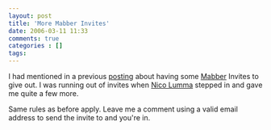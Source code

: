 ```yaml
---
layout: post
title: 'More Mabber Invites'
date: 2006-03-11 11:33
comments: true
categories : []
tags:
---
```

I had mentioned in a previous <a href="http://fusion94.org/blog/2006/02/26/mabber/">posting</a> about having some <a href="http://mabber.com">Mabber</a> Invites to give out. I was running out of invites when <a href="http://lumma.de">Nico Lumma</a> stepped in and gave me quite a few more.

Same rules as before apply. Leave me a comment using a valid email address to send the invite to and you're in.

